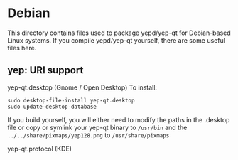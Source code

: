 
Debian
====================
This directory contains files used to package yepd/yep-qt
for Debian-based Linux systems. If you compile yepd/yep-qt yourself, there are some useful files here.

## yep: URI support ##


yep-qt.desktop  (Gnome / Open Desktop)
To install:

	sudo desktop-file-install yep-qt.desktop
	sudo update-desktop-database

If you build yourself, you will either need to modify the paths in
the .desktop file or copy or symlink your yep-qt binary to `/usr/bin`
and the `../../share/pixmaps/yep128.png` to `/usr/share/pixmaps`

yep-qt.protocol (KDE)

